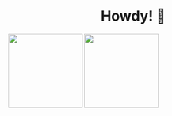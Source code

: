 <h1 align="center">Howdy! 👋</h1>

<img align="left" height="150" src="https://github-readme-stats.vercel.app/api?username=DenisNomokonov&show_icons=true&theme=blue-green"/>
<img align="left"
height="150" src="https://github-readme-stats.vercel.app/api/top-langs/?username=DenisNomokonov&layout=compact&theme=blue-green"/>
